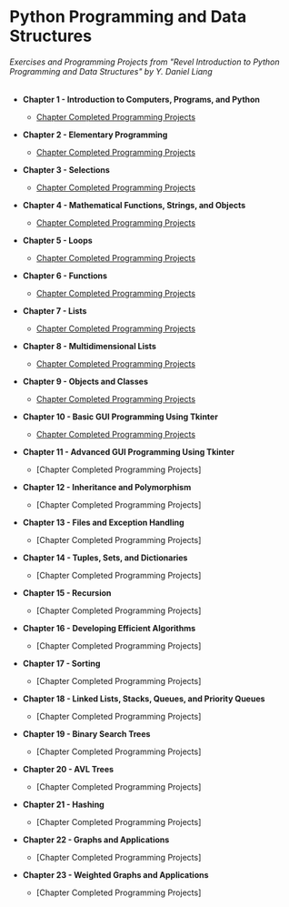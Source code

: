 # Python Programming and Data Structures
###### Exercises and Programming Projects from "Revel Introduction to Python Programming and Data Structures" by Y. Daniel Liang

- **Chapter 1 - Introduction to Computers, Programs, and Python**
    - [Chapter Completed Programming Projects](https://github.com/MrBanh/SJCC-CIS024C-Python/tree/master/Chapter%2001)

- **Chapter 2 - Elementary Programming**
    - [Chapter Completed Programming Projects](https://github.com/MrBanh/SJCC-CIS024C-Python/tree/master/Chapter%2002)

- **Chapter 3 - Selections**
    - [Chapter Completed Programming Projects](https://github.com/MrBanh/SJCC-CIS024C-Python/tree/master/Chapter%2003)

- **Chapter 4 - Mathematical Functions, Strings, and Objects**
    - [Chapter Completed Programming Projects](https://github.com/MrBanh/SJCC-CIS024C-Python/tree/master/Chapter%2004)

- **Chapter 5 - Loops**
    - [Chapter Completed Programming Projects](https://github.com/MrBanh/SJCC-CIS024C-Python/tree/master/Chapter%2005)
- **Chapter 6 - Functions**
    - [Chapter Completed Programming Projects](https://github.com/MrBanh/SJCC-CIS024C-Python/tree/master/Chapter%2006)
- **Chapter 7 - Lists**
    - [Chapter Completed Programming Projects](https://github.com/MrBanh/SJCC-CIS024C-Python/tree/master/Chapter%2007)
- **Chapter 8 - Multidimensional Lists**
    - [Chapter Completed Programming Projects](https://github.com/MrBanh/SJCC-CIS024C-Python/tree/master/Chapter%2008)
- **Chapter 9 - Objects and Classes**
    - [Chapter Completed Programming Projects](https://github.com/MrBanh/Python-Programming-and-Data-Structures/tree/master/Chapter%2009)
- **Chapter 10 - Basic GUI Programming Using Tkinter**
    - [Chapter Completed Programming Projects](https://github.com/MrBanh/Python-Programming-and-Data-Structures/tree/master/Chapter%2010)
- **Chapter 11 - Advanced GUI Programming Using Tkinter**
    - [Chapter Completed Programming Projects]
- **Chapter 12 - Inheritance and Polymorphism**
    - [Chapter Completed Programming Projects]
- **Chapter 13 - Files and Exception Handling**
    - [Chapter Completed Programming Projects]
- **Chapter 14 - Tuples, Sets, and Dictionaries**
    - [Chapter Completed Programming Projects]
- **Chapter 15 - Recursion**
    - [Chapter Completed Programming Projects]
- **Chapter 16 - Developing Efficient Algorithms**
    - [Chapter Completed Programming Projects]
- **Chapter 17 - Sorting**
    - [Chapter Completed Programming Projects]
- **Chapter 18 - Linked Lists, Stacks, Queues, and Priority Queues**
    - [Chapter Completed Programming Projects]
- **Chapter 19 - Binary Search Trees**
    - [Chapter Completed Programming Projects]
- **Chapter 20 - AVL Trees**
    - [Chapter Completed Programming Projects]
- **Chapter 21 - Hashing**
    - [Chapter Completed Programming Projects]
- **Chapter 22 - Graphs and Applications**
    - [Chapter Completed Programming Projects]
- **Chapter 23 - Weighted Graphs and Applications**
    - [Chapter Completed Programming Projects]